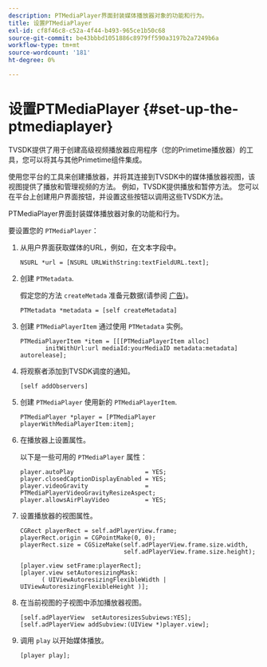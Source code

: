 ```yaml
---
description: PTMediaPlayer界面封装媒体播放器对象的功能和行为。
title: 设置PTMediaPlayer
exl-id: cf8f46c8-c52a-4f44-b493-965ce1b50c68
source-git-commit: be43bbbd1051886c8979ff590a3197b2a7249b6a
workflow-type: tm+mt
source-wordcount: '181'
ht-degree: 0%

---
```


# 设置PTMediaPlayer {#set-up-the-ptmediaplayer}

TVSDK提供了用于创建高级视频播放器应用程序（您的Primetime播放器）的工具，您可以将其与其他Primetime组件集成。

使用您平台的工具来创建播放器，并将其连接到TVSDK中的媒体播放器视图，该视图提供了播放和管理视频的方法。 例如，TVSDK提供播放和暂停方法。 您可以在平台上创建用户界面按钮，并设置这些按钮以调用这些TVSDK方法。

PTMediaPlayer界面封装媒体播放器对象的功能和行为。

要设置您的 `PTMediaPlayer`：

1. 从用户界面获取媒体的URL，例如，在文本字段中。

   ```
   NSURL *url = [NSURL URLWithString:textFieldURL.text];
   ```

1. 创建 `PTMetadata`.

   假定您的方法 `createMetada` 准备元数据(请参阅 [广告](../ad-insertion/r-psdk-ios-1.4-advertising-requirements.md))。

   ```
   PTMetadata *metadata = [self createMetadata]
   ```

1. 创建 `PTMediaPlayerItem` 通过使用 `PTMetadata` 实例。

   ```
   PTMediaPlayerItem *item = [[[PTMediaPlayerItem alloc] 
          initWithUrl:url mediaId:yourMediaID metadata:metadata] autorelease];
   ```

1. 将观察者添加到TVSDK调度的通知。

   ```
   [self addObservers]
   ```

1. 创建 `PTMediaPlayer` 使用新的 `PTMediaPlayerItem`.

   ```
   PTMediaPlayer *player = [PTMediaPlayer playerWithMediaPlayerItem:item];
   ```

1. 在播放器上设置属性。

   以下是一些可用的 `PTMediaPlayer` 属性：

   ```
   player.autoPlay                    = YES;  
   player.closedCaptionDisplayEnabled = YES; 
   player.videoGravity                = PTMediaPlayerVideoGravityResizeAspect;  
   player.allowsAirPlayVideo          = YES;
   ```

1. 设置播放器的视图属性。

   ```
   CGRect playerRect = self.adPlayerView.frame;  
   playerRect.origin = CGPointMake(0, 0); 
   playerRect.size = CGSizeMake(self.adPlayerView.frame.size.width,  
                                self.adPlayerView.frame.size.height); 
   
   [player.view setFrame:playerRect]; 
   [player.view setAutoresizingMask:  
         ( UIViewAutoresizingFlexibleWidth | UIViewAutoresizingFlexibleHeight )];
   ```

1. 在当前视图的子视图中添加播放器视图。

   ```
   [self.adPlayerView  setAutoresizesSubviews:YES];  
   [self.adPlayerView addSubview:(UIView *)player.view];
   ```

1. 调用 `play` 以开始媒体播放。

   ```
   [player play];
   ```
